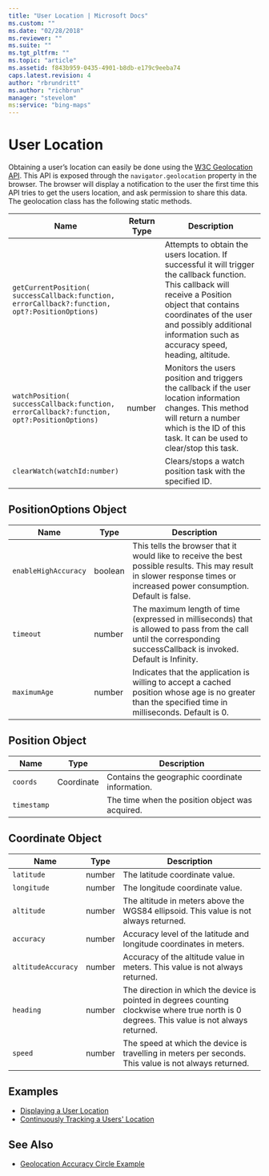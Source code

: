 ```yaml
---
title: "User Location | Microsoft Docs"
ms.custom: ""
ms.date: "02/28/2018"
ms.reviewer: ""
ms.suite: ""
ms.tgt_pltfrm: ""
ms.topic: "article"
ms.assetid: f843b959-0435-4901-b8db-e179c9eeba74
caps.latest.revision: 4
author: "rbrundritt"
ms.author: "richbrun"
manager: "stevelom"
ms:service: "bing-maps"
---
```

# User Location
Obtaining a user’s location can easily be done using the [W3C Geolocation API](http://www.w3.org/TR/geolocation-API/). This API is exposed through the `navigator.geolocation` property in the browser. The browser will display a notification to the user the first time this API tries to get the users location, and ask permission to share this data. The geolocation class has the following static methods.

Name	                      |           Return Type  | Description
----------------------------- | ---------------------- | -----------------------------------------
`getCurrentPosition(`<br/>`successCallback:function,`<br/>`errorCallback?:function,`<br/>`opt?:PositionOptions)` |  | Attempts to obtain the users location. If successful it will trigger the callback function. This callback will receive a Position object that contains coordinates of the user and possibly additional information such as accuracy speed, heading, altitude.
`watchPosition(`<br/>`successCallback:function,`<br/>`errorCallback?:function,`<br/>`opt?:PositionOptions)` | 	number | Monitors the users position and triggers the callback if the user location information changes. This method will return a number which is the ID of this task. It can be used to clear/stop this task. 
`clearWatch(watchId:number)`  |                        | Clears/stops a watch position task with the specified ID.

## PositionOptions Object

Name                          | Type                   | Description
----------------------------- | ---------------------- | --------------------------------------------------
`enableHighAccuracy`          | boolean                | This tells the browser that it would like to receive the best possible results. This may result in slower response times or increased power consumption. Default is false.
`timeout`                     | number                 | The maximum length of time (expressed in milliseconds) that is allowed to pass from the call until the corresponding successCallback is invoked. Default is Infinity.
`maximumAge`                  | number                 | Indicates that the application is willing to accept a cached position whose age is no greater than the specified time in milliseconds. Default is 0.

## Position Object

Name                          | Type                   | Description
----------------------------- | ---------------------- | ------------------------------------
`coords`                      | Coordinate             | Contains the geographic coordinate information.
`timestamp`                   |                        | The time when the position object was acquired.

## Coordinate Object

Name                          | Type                   | Description
----------------------------- | ---------------------- | ----------------------------
`latitude`                    | number                 | The latitude coordinate value.
`longitude`                   | number                 | The longitude coordinate value.
`altitude`                    | number                 | The altitude in meters above the WGS84 ellipsoid. This value is not always returned.
`accuracy`                    | number                 | Accuracy level of the latitude and longitude coordinates in meters.
`altitudeAccuracy`            | number                 | Accuracy of the altitude value in meters. This value is not always returned.
`heading`                     | number                 | The direction in which the device is pointed in degrees counting clockwise where true north is 0 degrees. This value is not always returned.
`speed`                       | number                 | The speed at which the device is travelling in meters per seconds. This value is not always returned.


## Examples

  *  [Displaying a User Location](../v8-web-control/displaying-a-user-location-example.md)
  *  [Continuously Tracking a Users' Location](../v8-web-control/continuously-tracking-a-user-location-example.md)

## See Also

  * [Geolocation Accuracy Circle Example](../v8-web-control/geolocation-accuracy-circle-example.md)